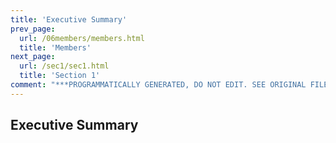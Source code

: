 ```yaml
---
title: 'Executive Summary'
prev_page:
  url: /06members/members.html
  title: 'Members'
next_page:
  url: /sec1/sec1.html
  title: 'Section 1'
comment: "***PROGRAMMATICALLY GENERATED, DO NOT EDIT. SEE ORIGINAL FILES IN /content***"
---
```

## Executive Summary
